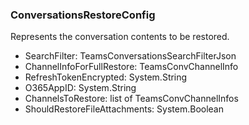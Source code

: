 ### ConversationsRestoreConfig
Represents the conversation contents to be restored.

- SearchFilter: TeamsConversationsSearchFilterJson
- ChannelInfoForFullRestore: TeamsConvChannelInfo
- RefreshTokenEncrypted: System.String
- O365AppID: System.String
- ChannelsToRestore: list of TeamsConvChannelInfos
- ShouldRestoreFileAttachments: System.Boolean
